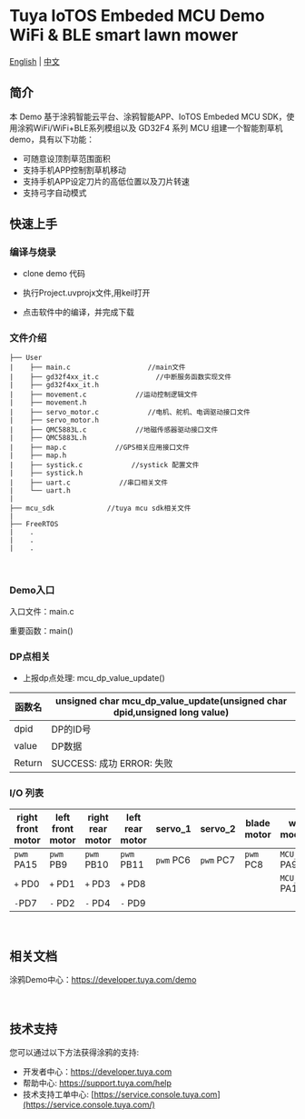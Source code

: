 # Tuya IoTOS Embeded MCU Demo WiFi & BLE smart lawn mower

[English](./README.md) | [中文](./README_zh.md)

## 简介 


本 Demo 基于涂鸦智能云平台、涂鸦智能APP、IoTOS Embeded MCU SDK，使用涂鸦WiFi/WiFi+BLE系列模组以及 GD32F4 系列 MCU 组建一个智能割草机 demo，具有以下功能：
+ 可随意设顶割草范围面积
+ 支持手机APP控制割草机移动
+ 支持手机APP设定刀片的高低位置以及刀片转速
+ 支持弓字自动模式


## 快速上手

### 编译与烧录
+ clone demo 代码

+ 执行Project.uvprojx文件,用keil打开

+ 点击软件中的编译，并完成下载


### 文件介绍
```
├── User	
|    ├── main.c                   //main文件
|    ├── gd32f4xx_it.c              //中断服务函数实现文件
|    ├── gd32f4xx_it.h           
|    ├── movement.c            //运动控制逻辑文件
|    ├── movement.h            
|    ├── servo_motor.c            //电机、舵机、电调驱动接口文件
|    ├── servo_motor.h 
|    ├── QMC5883L.c            //地磁传感器驱动接口文件
|    ├── QMC5883L.h
|    ├── map.c            //GPS相关应用接口文件
|    ├── map.h
|    ├── systick.c            //systick 配置文件
|    ├── systick.h
|    ├── uart.c            //串口相关文件
|    └── uart.h
|
├── mcu_sdk				//tuya mcu sdk相关文件
|
├── FreeRTOS	
|    .
|    .
|    .

```

<br>

### Demo入口

入口文件：main.c

重要函数：main()

### DP点相关

+ 上报dp点处理: mcu_dp_value_update()

| 函数名 | unsigned char mcu_dp_value_update(unsigned char dpid,unsigned long value) |
| ------ | ------------------------------------------------------------ |
| dpid   | DP的ID号                                                     |
| value  | DP数据                                                       |
| Return | SUCCESS: 成功  ERROR: 失败                                   |

### I/O 列表

|right front motor|left front motor|right rear motor|left rear motor|servo_1|servo_2|blade motor|wifi module|GPS module|
| --- | --- | --- | --- | --- | --- | --- | --- | --- |
|`pwm` PA15|`pwm` PB9|`pwm` PB10|`pwm` PB11|`pwm` PC6|`pwm` PC7|`pwm` PC8|`MCU_TX0` PA9|`MCU_TX1` PD5|
|`+` PD0|`+` PD1|`+` PD3|`+` PD8||||`MCU_RX0` PA10|`MCU_RX1` PD6|
|`-`PD7|`-` PD2|`-` PD4|`-` PD9||||||
<br>



## 相关文档

涂鸦Demo中心：https://developer.tuya.com/demo


<br>


## 技术支持

您可以通过以下方法获得涂鸦的支持:

- 开发者中心：https://developer.tuya.com
- 帮助中心: https://support.tuya.com/help
- 技术支持工单中心: [https://service.console.tuya.com](https://service.console.tuya.com/) 


<br>


